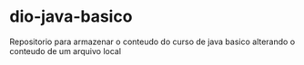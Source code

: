 # dio-java-basico
Repositorio para armazenar o conteudo do curso de java basico
alterando o conteudo de um arquivo local 


